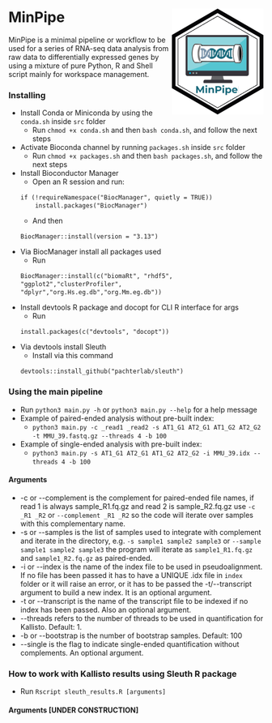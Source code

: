 # MinPipe <a href="https://github.com/ThomazGR/MinPipe"> <img align="right" src="./img/minpipe.png"> </a>
MinPipe is a minimal pipeline or workflow to be used for a series of RNA-seq data analysis from raw data to differentially expressed genes by using a mixture of pure Python, R and Shell script mainly for workspace management.

### Installing
- Install Conda or Miniconda by using the `conda.sh` inside `src` folder
	- Run `chmod +x conda.sh` and then `bash conda.sh`, and follow the next steps
- Activate Bioconda channel by running `packages.sh` inside `src` folder
	- Run `chmod +x packages.sh` and then `bash packages.sh`, and follow the next steps
- Install Bioconductor Manager
	- Open an R session and run:
	```{r}
	if (!requireNamespace("BiocManager", quietly = TRUE))
		install.packages("BiocManager")
	```
	- And then 
	```{r}
	BiocManager::install(version = "3.13")
	```
- Via BiocManager install all packages used
	- Run 
	```{r}
	BiocManager::install(c("biomaRt", "rhdf5", "ggplot2","clusterProfiler",
	"dplyr","org.Hs.eg.db","org.Mm.eg.db"))
	```
- Install devtools R package and docopt for CLI R interface for args
	- Run
	```{r}
	install.packages(c("devtools", "docopt"))
	```
- Via devtools install Sleuth
	- Install via this command 
	```{r}
	devtools::install_github("pachterlab/sleuth")
	```

### Using the main pipeline
- Run `python3 main.py -h` or `python3 main.py --help` for a help message
- Example of paired-ended analysis without pre-built index: 
	- `python3 main.py -c _read1 _read2 -s AT1_G1 AT2_G1 AT1_G2 AT2_G2 -t MMU_39.fastq.gz --threads 4 -b 100`
- Example of single-ended analysis with pre-built index: 
	- `python3 main.py -s AT1_G1 AT2_G1 AT1_G2 AT2_G2 -i MMU_39.idx --threads 4 -b 100`
#### Arguments
- -c or --complement is the complement for paired-ended file names, if read 1 is always sample_R1.fq.gz and read 2 is sample_R2.fq.gz use `-c _R1 _R2` or `--complement _R1 _R2` so the code will iterate over samples with this complementary name.
- -s or --samples is the list of samples used to integrate with complement and iterate in the directory, e.g. `-s sample1 sample2 sample3` or `--sample sample1 sample2 sample3` the program will iterate as `sample1_R1.fq.gz` and `sample1_R2.fq.gz` as paired-ended.
- -i or --index is the name of the index file to be used in pseudoalignment. If no file has been passed it has to have a UNIQUE .idx file in `index` folder or it will raise an error, or it has to be passed the -t/--transcript argument to build a new index. It is an optional argument.
- -t or --transcript is the name of the transcript file to be indexed if no index has been passed. Also an optional argument.
- --threads refers to the number of threads to be used in quantification for Kallisto. Default: 1.
- -b or --bootstrap is the number of bootstrap samples. Default: 100
- --single is the flag to indicate single-ended quantification without complements. An optional argument.

### How to work with Kallisto results using Sleuth R package
- Run `Rscript sleuth_results.R [arguments]`

#### Arguments [UNDER CONSTRUCTION]
